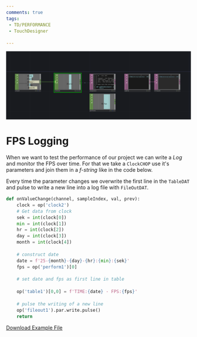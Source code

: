 ```yaml
---
comments: true
tags:
 - TD/PERFORMANCE
 - TouchDesigner

---
```


![FPS Logging Img](../img/FPSLogging.png)
# FPS Logging
When we want to test the performance of our project we can write a *Log* and monitor the FPS over time.
For that we take a `ClockCHOP` use it's parameters and join them in a *f-string* like in the code below.

Every time the parameter changes we overwrite the first line in the `TableDAT` and pulse to write a new line into a log file with `FileOutDAT`.


```py
def onValueChange(channel, sampleIndex, val, prev):
	clock = op('clock2')
	# Get data from clock
    sek = int(clock[0])
	min = int(clock[1])
	hr = int(clock[2])
	day = int(clock[3])
	month = int(clock[4])

    # construct date
	date = f'25-{month}-{day}-{hr}:{min}:{sek}'
	fps = op('perform1')[0]

    # set date and fps as first line in table
	
    op('table1')[0,0] = f'TIME:{date} - FPS:{fps}'
    
    # pulse the writing of a new line
	op('fileout1').par.write.pulse()
	return
```


[Download Example File](../files/MonitorFPS.tox)    


